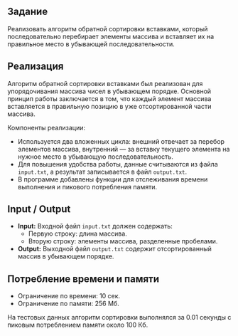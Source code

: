 ## Задание

Реализовать алгоритм обратной сортировки вставками, который последовательно перебирает элементы массива и вставляет их на правильное место в убывающей последовательности.

## Реализация

Алгоритм обратной сортировки вставками был реализован для упорядочивания массива чисел в убывающем порядке. Основной принцип работы заключается в том, что каждый элемент массива вставляется в правильную позицию в уже отсортированной части массива.

Компоненты реализации:

- Используется два вложенных цикла: внешний отвечает за перебор элементов массива, внутренний — за вставку текущего элемента на нужное место в убывающую последовательность.
- Для повышения удобства работы, данные считываются из файла `input.txt`, а результат записывается в файл `output.txt`.
- В программе добавлены функции для отслеживания времени выполнения и пикового потребления памяти.

## Input / Output

- **Input:** Входной файл `input.txt` должен содержать:
  - Первую строку: длина массива.
  - Вторую строку: элементы массива, разделенные пробелами.
- **Output:** Выходной файл `output.txt` содержит отсортированный массив в убывающем порядке.

## Потребление времени и памяти

- Ограничение по времени: 10 сек.
- Ограничение по памяти: 256 Мб.

На тестовых данных алгоритм сортировки выполнялся за 0.01 секунды с пиковым потреблением памяти около 100 Кб.
